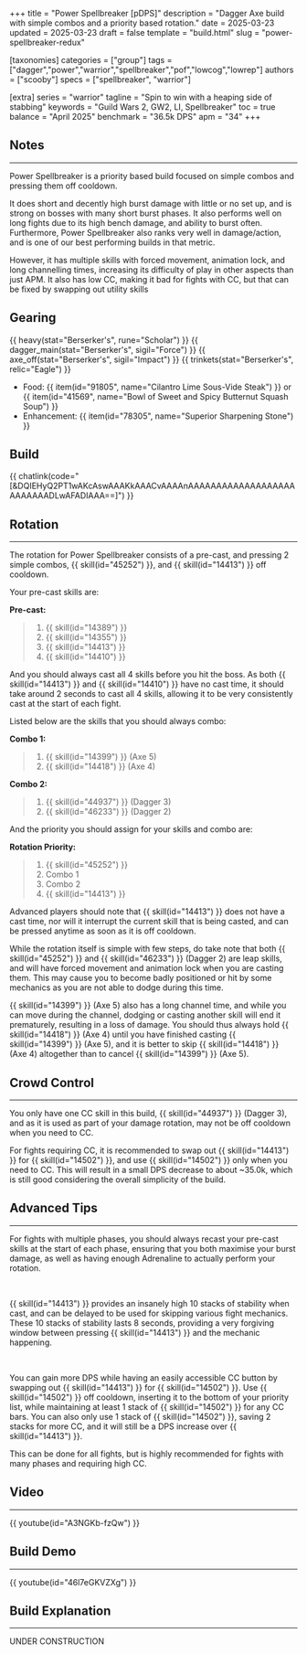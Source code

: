 +++
title = "Power Spellbreaker [pDPS]"
description = "Dagger Axe build with simple combos and a priority based rotation."
date = 2025-03-23
updated = 2025-03-23
draft = false
template = "build.html"
slug = "power-spellbreaker-redux"


[taxonomies]
categories = ["group"]
tags = ["dagger","power","warrior","spellbreaker","pof","lowcog","lowrep"]
authors = ["scooby"]
specs = ["spellbreaker", "warrior"]

[extra]
series = "warrior"
tagline = "Spin to win with a heaping side of stabbing"
keywords = "Guild Wars 2, GW2, LI, Spellbreaker"
toc = true
balance = "April 2025"
benchmark = "36.5k DPS"
apm = "34"
+++

## Notes

---

Power Spellbreaker is a priority based build focused on simple combos and pressing them off cooldown.

It does short and decently high burst damage with little or no set up, and is strong on bosses with many short burst phases. It also performs well on long fights due to its high bench damage, and ability to burst often. Furthermore, Power Spellbreaker also ranks very well in damage/action, and is one of our best performing builds in that metric.

However, it has multiple skills with forced movement, animation lock, and long channelling times, increasing its difficulty of play in other aspects than just APM. It also has low CC, making it bad for fights with CC, but that can be fixed by swapping out utility skills

## Gearing

{{ heavy(stat="Berserker's", rune="Scholar") }}
{{ dagger_main(stat="Berserker's", sigil="Force") }}
{{ axe_off(stat="Berserker's", sigil="Impact") }}
{{ trinkets(stat="Berserker's", relic="Eagle") }}

- Food: {{ item(id="91805", name="Cilantro Lime Sous-Vide Steak") }} or {{ item(id="41569", name="Bowl of Sweet and Spicy Butternut Squash Soup") }}
- Enhancement: {{ item(id="78305", name="Superior Sharpening Stone") }}

## Build

{{ chatlink(code="[&DQIEHyQ2PT1wAKcAswAAAKkAAACvAAAAnAAAAAAAAAAAAAAAAAAAAAAAAAADLwAFADIAAA==]") }}

## Rotation

---

The rotation for Power Spellbreaker consists of a pre-cast, and pressing 2 simple combos, {{ skill(id="45252") }}, and {{ skill(id="14413") }} off cooldown.

Your pre-cast skills are:

**Pre-cast:**
> 1. {{ skill(id="14389") }}
> 1. {{ skill(id="14355") }}
> 1. {{ skill(id="14413") }}
> 1. {{ skill(id="14410") }}

And you should always cast all 4 skills before you hit the boss. As both {{ skill(id="14413") }} and {{ skill(id="14410") }} have no cast time, it should take around 2 seconds to cast all 4 skills, allowing it to be very consistently cast at the start of each fight.

Listed below are the skills that you should always combo:

**Combo 1:**
> 1. {{ skill(id="14399") }} (Axe 5)
> 1. {{ skill(id="14418") }} (Axe 4)

**Combo 2:**
> 1. {{ skill(id="44937") }} (Dagger 3)
> 1. {{ skill(id="46233") }} (Dagger 2)

And the priority you should assign for your skills and combo are:

**Rotation Priority:**
> 1. {{ skill(id="45252") }}
> 1. Combo 1
> 1. Combo 2
> 1. {{ skill(id="14413") }}

Advanced players should note that {{ skill(id="14413") }} does not have a cast time, nor will it interrupt the current skill that is being casted, and can be pressed anytime as soon as it is off cooldown.

While the rotation itself is simple with few steps, do take note that both {{ skill(id="45252") }} and {{ skill(id="46233") }} (Dagger 2) are leap skills, and will have forced movement and animation lock when you are casting them. This may cause you to become badly positioned or hit by some mechanics as you are not able to dodge during this time.

{{ skill(id="14399") }} (Axe 5) also has a long channel time, and while you can move during the channel, dodging or casting another skill will end it prematurely, resulting in a loss of damage. You should thus always hold {{ skill(id="14418") }} (Axe 4) until you have finished casting {{ skill(id="14399") }} (Axe 5), and it is better to skip {{ skill(id="14418") }} (Axe 4) altogether than to cancel {{ skill(id="14399") }} (Axe 5).

## Crowd Control

---

You only have one CC skill in this build, {{ skill(id="44937") }} (Dagger 3), and as it is used as part of your damage rotation, may not be off cooldown when you need to CC.

For fights requiring CC, it is recommended to swap out {{ skill(id="14413") }} for {{ skill(id="14502") }}, and use {{ skill(id="14502") }} only when you need to CC. This will result in a small DPS decrease to about ~35.0k, which is still good considering the overall simplicity of the build.

## Advanced Tips

---

For fights with multiple phases, you should always recast your pre-cast skills at the start of each phase, ensuring that you both maximise your burst damage, as well as having enough Adrenaline to actually perform your rotation.

<div style=‘clear:both;’>&nbsp;</div>

{{ skill(id="14413") }} provides an insanely high 10 stacks of stability when cast, and can be delayed to be used for skipping various fight mechanics. These 10 stacks of stability lasts 8 seconds, providing a very forgiving window between pressing {{ skill(id="14413") }} and the mechanic happening.

<div style=‘clear:both;’>&nbsp;</div>

You can gain more DPS while having an easily accessible CC button by swapping out {{ skill(id="14413") }} for {{ skill(id="14502") }}. Use {{ skill(id="14502") }} off cooldown, inserting it to the bottom of your priority list, while maintaining at least 1 stack of {{ skill(id="14502") }} for any CC bars. You can also only use 1 stack of {{ skill(id="14502") }}, saving 2 stacks for more CC, and it will still be a DPS increase over {{ skill(id="14413") }}.

This can be done for all fights, but is highly recommended for fights with many phases and requiring high CC.

## Video

---

{{ youtube(id="A3NGKb-fzQw") }}

## Build Demo

---

{{ youtube(id="46l7eGKVZXg") }}

## Build Explanation

---

UNDER CONSTRUCTION
